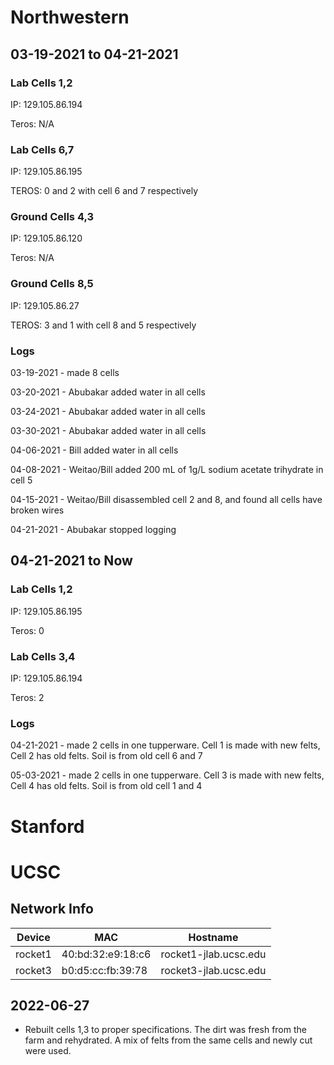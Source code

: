 # Northwestern

## 03-19-2021 to 04-21-2021

### Lab Cells 1,2

IP: 129.105.86.194

Teros: N/A

### Lab Cells 6,7

IP: 129.105.86.195

TEROS: 0 and 2 with cell 6 and 7 respectively

### Ground Cells 4,3

IP: 129.105.86.120

Teros: N/A

### Ground Cells 8,5

IP: 129.105.86.27

TEROS: 3 and 1 with cell 8 and 5 respectively

### Logs

03-19-2021 - made 8 cells

03-20-2021 - Abubakar added water in all cells

03-24-2021 - Abubakar added water in all cells

03-30-2021 - Abubakar added water in all cells

04-06-2021 - Bill added water in all cells

04-08-2021 - Weitao/Bill added 200 mL of 1g/L sodium acetate trihydrate in cell 5

04-15-2021 - Weitao/Bill disassembled cell 2 and 8, and found all cells have broken wires

04-21-2021 - Abubakar stopped logging




## 04-21-2021 to Now

### Lab Cells 1,2

IP: 129.105.86.195

Teros: 0

### Lab Cells 3,4

IP: 129.105.86.194

Teros: 2


### Logs

04-21-2021 - made 2 cells in one tupperware. Cell 1 is made with new felts, Cell 2 has old felts. Soil is from old cell 6 and 7

05-03-2021 - made 2 cells in one tupperware. Cell 3 is made with new felts, Cell 4 has old felts. Soil is from old cell 1 and 4

# Stanford

# UCSC

## Network Info

| Device  | MAC               | Hostname              |
|---------|-------------------|-----------------------|
| rocket1 | 40:bd:32:e9:18:c6 | rocket1-jlab.ucsc.edu |
| rocket3 | b0:d5:cc:fb:39:78 | rocket3-jlab.ucsc.edu |

## 2022-06-27

- Rebuilt cells 1,3 to proper specifications. The dirt was fresh from the farm
and rehydrated. A mix of felts from the same cells and newly cut were used.